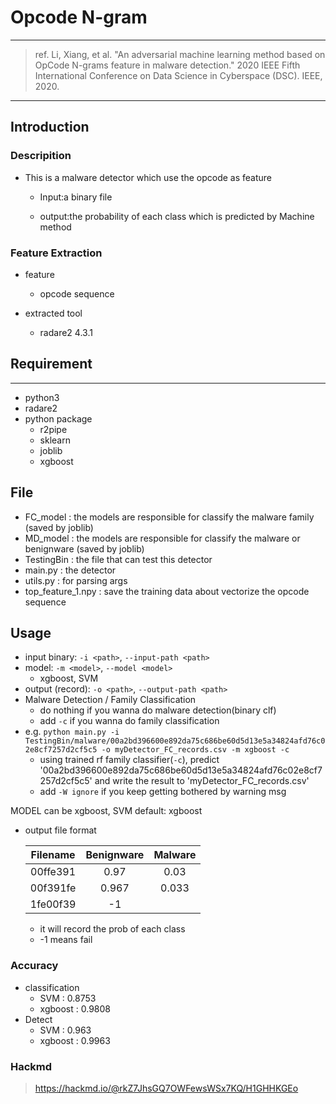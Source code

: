 # Opcode N-gram

---
>ref. Li, Xiang, et al. "An adversarial machine learning method based on OpCode N-grams feature in malware detection." 2020 IEEE Fifth International Conference on Data Science in Cyberspace (DSC). IEEE, 2020.

---
## Introduction

### Descripition

* This is a malware detector which use the opcode as feature
    
    - Input:a binary file
    
    - output:the probability of each class which is predicted by Machine method
    
### Feature Extraction

* feature 
    - opcode sequence

* extracted tool
    
     - radare2 4.3.1

## Requirement
---
* python3
* radare2
* python package
    - r2pipe
    - sklearn
    - joblib
    - xgboost

## File
* FC_model : the models are responsible for classify the malware family (saved by joblib)
* MD_model : the models are responsible for classify the malware or benignware (saved by joblib)
* TestingBin : the file that can test this detector
* main.py : the detector
* utils.py : for parsing args
* top_feature_1.npy : save the training data about vectorize the opcode sequence

## Usage
* input binary: `-i <path>`, `--input-path <path>`
* model: `-m <model>`, `--model <model>`
  * xgboost, SVM
* output (record): `-o <path>`, `--output-path <path>`
* Malware Detection / Family Classification
    * do nothing if you wanna do malware detection(binary clf)  
    * add `-c` if you wanna do family classification 
* e.g.
    `python main.py -i TestingBin/malware/00a2bd396600e892da75c686be60d5d13e5a34824afd76c02e8cf7257d2cf5c5 -o myDetector_FC_records.csv -m xgboost -c`
    * using trained rf family classifier(`-c`), predict '00a2bd396600e892da75c686be60d5d13e5a34824afd76c02e8cf7257d2cf5c5' and write the result to 'myDetector_FC_records.csv'
    * add `-W ignore` if you keep getting bothered by warning msg

MODEL can be xgboost, SVM  default: xgboost

* output file format

  |    Filename  | Benignware | Malware |
  | :----------: | :------: | :-------: |
  | 00ffe391     |   0.97   |   0.03    |
  |     00f391fe      |  0.967   |  0.033   |
  |     1fe00f39      |  -1   |    |
  * it will record the prob of each class
  * -1 means fail

### Accuracy
* classification
    * SVM : 0.8753
    * xgboost : 0.9808
* Detect
    * SVM : 0.963
    * xgboost : 0.9963

### Hackmd
> https://hackmd.io/@rkZ7JhsGQ7OWFewsWSx7KQ/H1GHHKGEo
